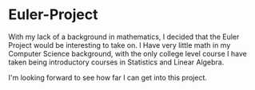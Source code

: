 # Euler-Project
With my lack of a background in mathematics, I decided that the Euler Project would be interesting to take on. I Have very little math in my Computer Science background, with the only college level course I have taken being introductory courses in Statistics and Linear Algebra. 

I'm looking forward to see how far I can get into this project. 
